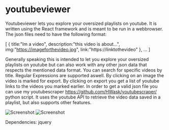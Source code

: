 # youtubeviewer


Youtubeviewer lets you explore your oversized playlists on youtube. It is written using the React framework and is meant to be run in a webbrowser. The json files need to have the following format:

[
  {
    title:"Im a video",
    description:"this video is about...",
    img:"https://imageforthevideo.jpg",
    link:"https://linktothevideo"
  },
  ...
]

Generally speaking this is intended to let you explore your oversized playlists on youtube but can also work with any other json data that respects the mentioned data format. You can search for specific videos by title. Regular Expressions are supported aswell. By clicking on an image the video is marked for export. By clicking on export you get a list of youtube links to the videos you marked earlier. In order to get a valid json file you can use my youtubescraper https://github.com/HWask/youtubescraper/ python script. It uses the youtube API to retrieve the video data saved in a playlist, but also supports other features.


![Screenshot](https://i.imgur.com/0wqRNKX.png)
![Screenshot](https://i.imgur.com/txqmDlA.png)

Dependencies: jquery
